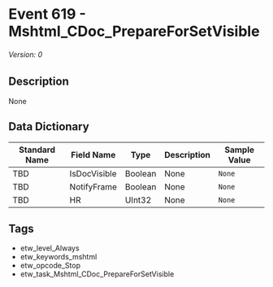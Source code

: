 # Event 619 - Mshtml_CDoc_PrepareForSetVisible
###### Version: 0

## Description
None

## Data Dictionary
|Standard Name|Field Name|Type|Description|Sample Value|
|---|---|---|---|---|
|TBD|IsDocVisible|Boolean|None|`None`|
|TBD|NotifyFrame|Boolean|None|`None`|
|TBD|HR|UInt32|None|`None`|

## Tags
* etw_level_Always
* etw_keywords_mshtml
* etw_opcode_Stop
* etw_task_Mshtml_CDoc_PrepareForSetVisible